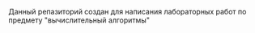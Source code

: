 Данный репазиторий создан для написания лабораторных работ по предмету "вычислительный алгоритмы"


